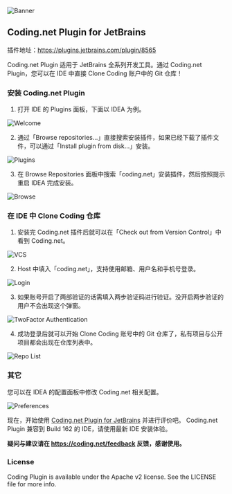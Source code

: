 ![Banner](http://7xii9k.com1.z0.glb.clouddn.com/2016-08-24-IDEACodingPlugin.png)

## Coding.net Plugin for JetBrains
插件地址：https://plugins.jetbrains.com/plugin/8565

Coding.net Plugin 适用于 JetBrains 全系列开发工具。通过 Coding.net Plugin，您可以在 IDE 中直接 Clone Coding 账户中的 Git 仓库！

### 安装 Coding.net Plugin
1. 打开 IDE 的 Plugins 面板，下面以 IDEA 为例。

![Welcome](http://7xii9k.com1.z0.glb.clouddn.com/2016-08-24-11:42:10.jpg)

2. 通过「Browse repositories...」直接搜索安装插件，如果已经下载了插件文件，可以通过「Install plugin from disk...」安装。

![Plugins](http://7xii9k.com1.z0.glb.clouddn.com/2016-08-24-11:49:22.jpg)

3. 在 Browse Repositories 面板中搜索「coding.net」安装插件，然后按照提示重启 IDEA 完成安装。

![Browse](http://7xii9k.com1.z0.glb.clouddn.com/2016-08-24-11:48:53.jpg)

### 在 IDE 中 Clone Coding 仓库
1. 安装完 Coding.net 插件后就可以在「Check out from Version Control」中看到 Coding.net。

![VCS](http://7xii9k.com1.z0.glb.clouddn.com/2016-08-24-11:17:25.jpg)

2. Host 中填入「coding.net」，支持使用邮箱、用户名和手机号登录。

![Login](http://7xii9k.com1.z0.glb.clouddn.com/2016-08-24-11:22:58.jpg)

3. 如果账号开启了两部验证的话需填入两步验证码进行验证。没开启两步验证的用户不会出现这个弹窗。

![TwoFactor Authentication](http://7xii9k.com1.z0.glb.clouddn.com/2016-08-24-11:21:32.jpg)

4. 成功登录后就可以开始 Clone Coding 账号中的 Git 仓库了，私有项目与公开项目都会出现在仓库列表中。

![Repo List](http://7xii9k.com1.z0.glb.clouddn.com/2016-08-24-11:20:57.jpg)

### 其它
您可以在 IDEA 的配置面板中修改 Coding.net 相关配置。

![Preferences](http://7xii9k.com1.z0.glb.clouddn.com/2016-08-24-12:54:37.jpg)

现在，开始使用 [Coding.net Plugin for JetBrains](https://plugins.jetbrains.com/plugin/8565) 并进行评价吧。
Coding.net Plugin 兼容到 Build 162 的 IDE，请使用最新 IDE 安装体验。

**疑问与建议请在 https://coding.net/feedback 反馈，感谢使用。**

### License
Coding Plugin is available under the Apache v2 license. See the LICENSE file for more info.